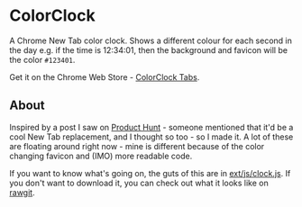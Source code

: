 # ColorClock
A Chrome New Tab color clock. Shows a different colour for each second in the day e.g. if the time is 12:34:01, then the background and favicon will be the color `#123401`.

Get it on the Chrome Web Store - [ColorClock Tabs](https://chrome.google.com/webstore/detail/colorclock-tabs/ajhlmmkocpickopfnjdbapohpjllghpo). 

## About
Inspired by a post I saw on [Product Hunt](http://www.producthunt.com/posts/what-color-is-it) - someone mentioned that it'd be a cool New Tab replacement, and I thought so too - so I made it. A lot of these are floating around right now - mine is different because of the color changing favicon and (IMO) more readable code.

If you want to know what's going on, the guts of this are in [ext/js/clock.js](https://github.com/VictorVation/ColorClock/blob/master/ext/js/clock.js). If you don't want to download it, you can check out what it looks like on [rawgit](http://cdn.rawgit.com/VictorVation/ColorClock/master/ext/src/override/override.html).
